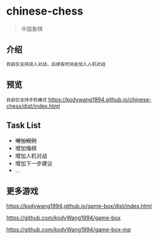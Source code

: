 # chinese-chess

> 中国象棋

## 介绍

``` bash
目前仅支持双人对战，后续有时间会加入人机对战
```

## 预览

`目前仅支持手机模式` https://kodywang1994.github.io/chinese-chess/dist/index.html

## Task List

- ~~增加规则~~
- 增加悔棋
- 增加人机对战
- 增加下一步建议
- ...

## 更多游戏

https://kodywang1994.github.io/game-box/dist/index.html

https://github.com/kodyWang1994/game-box

https://github.com/kodyWang1994/game-box-mp
